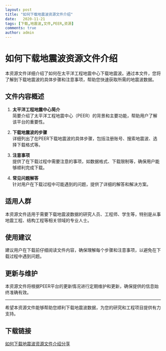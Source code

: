 ```yaml
---
layout: post
title: "如何下载地震波资源文件介绍"
date:   2020-11-21
tags: [下载,地震波,文件,PEER,资源]
comments: true
author: admin
---
```

# 如何下载地震波资源文件介绍

本资源文件详细介绍了如何在太平洋工程地震中心下载地震波。通过本文件，您将了解到下载地震波的具体步骤和注意事项，帮助您快速获取所需的地震波数据。

## 文件内容概述

1. **太平洋工程地震中心简介**  
   简要介绍了太平洋工程地震中心（PEER）的背景和主要功能，帮助用户了解该平台的重要性。

2. **下载地震波的步骤**  
   详细列出了在PEER下载地震波的具体步骤，包括注册账号、搜索地震波、选择下载格式等。

3. **注意事项**  
   提供了在下载过程中需要注意的事项，如数据格式、下载限制等，确保用户能够顺利完成下载。

4. **常见问题解答**  
   针对用户在下载过程中可能遇到的问题，提供了详细的解答和解决方案。

## 适用人群

本资源文件适用于需要下载地震波数据的研究人员、工程师、学生等，特别是从事地震工程、结构工程等相关领域的专业人士。

## 使用建议

建议用户在下载前仔细阅读文件内容，确保理解每个步骤和注意事项，以避免在下载过程中遇到问题。

## 更新与维护

本资源文件将根据PEER平台的更新情况进行定期维护和更新，确保提供的信息始终准确有效。

---

希望本资源文件能够帮助您顺利下载地震波数据，为您的研究和工程项目提供有力支持。

## 下载链接

[如何下载地震波资源文件介绍分享](https://pan.quark.cn/s/aad20bd13952)